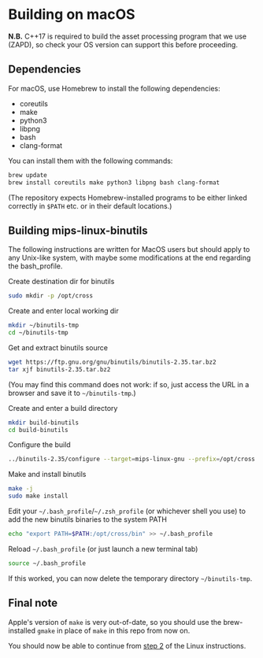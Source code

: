# Building on macOS

**N.B.** C++17 is required to build the asset processing program that we use (ZAPD), so check your OS version can support this before proceeding.


## Dependencies

For macOS, use Homebrew to install the following dependencies:

* coreutils
* make
* python3
* libpng
* bash
* clang-format

You can install them with the following commands:

```bash
brew update
brew install coreutils make python3 libpng bash clang-format
```

(The repository expects Homebrew-installed programs to be either linked correctly in `$PATH` etc. or in their default locations.)


## Building mips-linux-binutils

The following instructions are written for MacOS users but should apply to any Unix-like system, with maybe some modifications at the end regarding the bash_profile.

Create destination dir for binutils
```bash
sudo mkdir -p /opt/cross
```

Create and enter local working dir
```bash
mkdir ~/binutils-tmp
cd ~/binutils-tmp
```

Get and extract binutils source
```bash
wget https://ftp.gnu.org/gnu/binutils/binutils-2.35.tar.bz2
tar xjf binutils-2.35.tar.bz2
```
(You may find this command does not work: if so, just access the URL in a browser and save it to `~/binutils-tmp`.)

Create and enter a build directory
```bash
mkdir build-binutils
cd build-binutils
```

Configure the build
```bash
../binutils-2.35/configure --target=mips-linux-gnu --prefix=/opt/cross --disable-gprof --disable-gdb --disable-werror
```

Make and install binutils
```bash
make -j
sudo make install
```

Edit your `~/.bash_profile`/`~/.zsh_profile` (or whichever shell you use) to add the new binutils binaries to the system PATH
```bash
echo "export PATH=$PATH:/opt/cross/bin" >> ~/.bash_profile
```

Reload `~/.bash_profile` (or just launch a new terminal tab)
```bash
source ~/.bash_profile
```

If this worked, you can now delete the temporary directory `~/binutils-tmp`.


## Final note

Apple's version of `make` is very out-of-date, so you should use the brew-installed `gmake` in place of `make` in this repo from now on.

You should now be able to continue from [step 2](../README.md#2-clone-the-repository) of the Linux instructions.
